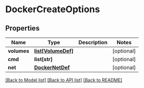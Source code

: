 # DockerCreateOptions

## Properties
Name | Type | Description | Notes
------------ | ------------- | ------------- | -------------
**volumes** | [**list[VolumeDef]**](VolumeDef.md) |  | [optional] 
**cmd** | **list[str]** |  | [optional] 
**net** | [**DockerNetDef**](DockerNetDef.md) |  | [optional] 

[[Back to Model list]](../README.md#documentation-for-models) [[Back to API list]](../README.md#documentation-for-api-endpoints) [[Back to README]](../README.md)



